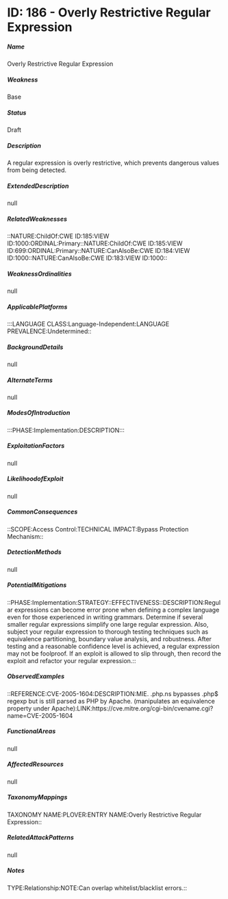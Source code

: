 # ID: 186 - Overly Restrictive Regular Expression
<h5>Name</h5>Overly Restrictive Regular Expression
<h5>Weakness</h5>Base
<h5>Status</h5>Draft
<h5>Description</h5>A regular expression is overly restrictive, which prevents dangerous values from being detected.
<h5>ExtendedDescription</h5>null
<h5>RelatedWeaknesses</h5>::NATURE:ChildOf:CWE ID:185:VIEW ID:1000:ORDINAL:Primary::NATURE:ChildOf:CWE ID:185:VIEW ID:699:ORDINAL:Primary::NATURE:CanAlsoBe:CWE ID:184:VIEW ID:1000::NATURE:CanAlsoBe:CWE ID:183:VIEW ID:1000::
<h5>WeaknessOrdinalities</h5>null
<h5>ApplicablePlatforms</h5>:::LANGUAGE CLASS:Language-Independent:LANGUAGE PREVALENCE:Undetermined::
<h5>BackgroundDetails</h5>null
<h5>AlternateTerms</h5>null
<h5>ModesOfIntroduction</h5>:::PHASE:Implementation:DESCRIPTION:::
<h5>ExploitationFactors</h5>null
<h5>LikelihoodofExploit</h5>null
<h5>CommonConsequences</h5>::SCOPE:Access Control:TECHNICAL IMPACT:Bypass Protection Mechanism::
<h5>DetectionMethods</h5>null
<h5>PotentialMitigations</h5>::PHASE:Implementation:STRATEGY::EFFECTIVENESS::DESCRIPTION:Regular expressions can become error prone when defining a complex language even for those experienced in writing grammars. Determine if several smaller regular expressions simplify one large regular expression. Also, subject your regular expression to thorough testing techniques such as equivalence partitioning, boundary value analysis, and robustness. After testing and a reasonable confidence level is achieved, a regular expression may not be foolproof. If an exploit is allowed to slip through, then record the exploit and refactor your regular expression.::
<h5>ObservedExamples</h5>::REFERENCE:CVE-2005-1604:DESCRIPTION:MIE. .php.ns bypasses .php$ regexp but is still parsed as PHP by Apache. (manipulates an equivalence property under Apache):LINK:https://cve.mitre.org/cgi-bin/cvename.cgi?name=CVE-2005-1604
<h5>FunctionalAreas</h5>null
<h5>AffectedResources</h5>null
<h5>TaxonomyMappings</h5>TAXONOMY NAME:PLOVER:ENTRY NAME:Overly Restrictive Regular Expression::
<h5>RelatedAttackPatterns</h5>null
<h5>Notes</h5>TYPE:Relationship:NOTE:Can overlap whitelist/blacklist errors.::

